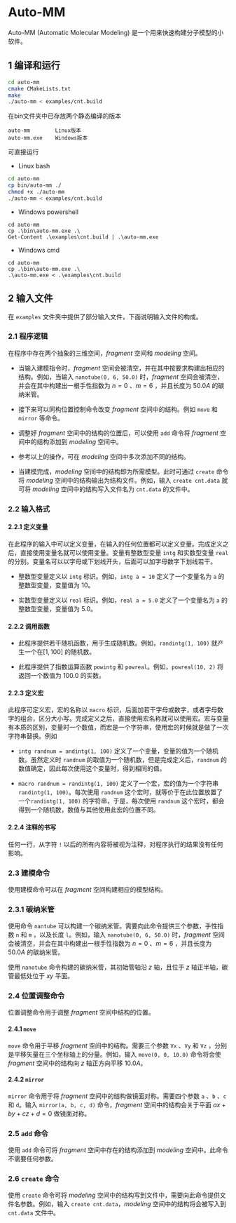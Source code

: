 # Auto-MM

Auto-MM (Automatic Molecular Modeling) 是一个用来快速构建分子模型的小软件。

## 1 编译和运行

```bash
cd auto-mm
cmake CMakeLists.txt
make
./auto-mm < examples/cnt.build
```

在bin文件夹中已存放两个静态编译的版本
```
auto-mm        Linux版本
auto-mm.exe    Windows版本
```

可直接运行

* Linux bash
```bash
cd auto-mm
cp bin/auto-mm ./
chmod +x ./auto-mm
./auto-mm < examples/cnt.build
```

* Windows powershell
```
cd auto-mm
cp .\bin\auto-mm.exe .\
Get-Content .\examples\cnt.build | .\auto-mm.exe
```

* Windows cmd
```
cd auto-mm
cp .\bin\auto-mm.exe .\
.\auto-mm.exe < .\examples\cnt.build
```

## 2 输入文件

在 `examples` 文件夹中提供了部分输入文件，下面说明输入文件的构成。

### 2.1 程序逻辑

在程序中存在两个抽象的三维空间，$fragment$ 空间和 $modeling$ 空间。


* 当输入建模指令时，$fragment$ 空间会被清空，并在其中按要求构建出相应的结构。例如，当输入 `nanotube(0, 6, 50.0)` 时，$fragment$ 空间会被清空，并会在其中构建出一根手性指数为 $n=0$ 、$m=6$ ，并且长度为 $50.0 A$ 的碳纳米管。

* 接下来可以同构位置控制命令改变 $fragment$ 空间中的结构。例如 `move` 和 `mirror` 等命令。

* 调整好 $fragment$ 空间中的结构的位置后，可以使用 `add` 命令将 $fragment$ 空间中的结构添加到 $modeling$ 空间中。

* 参考以上的操作，可在 $modeling$ 空间中多次添加不同的结构。

* 当建模完成，$modeling$ 空间中的结构即为所需模型。此时可通过 `create` 命令将 $modeling$ 空间中的结构输出为结构文件。例如，输入 `create cnt.data` 就可将 $modeling$ 空间中的结构写入文件名为 `cnt.data` 的文件中。


### 2.2 输入格式

#### 2.2.1 定义变量

在此程序的输入中可以定义变量，在输入的任何位置都可以定义变量。完成定义之后，直接使用变量名就可以使用变量。变量有整数型变量 `intg` 和实数型变量 `real` 的分别。变量名可以以字母或下划线开头，后面可以加字母数字下划线若干。

* 整数型变量定义以 `intg` 标识。例如，`intg a = 10` 定义了一个变量名为 `a` 的整数型变量，变量值为 $10$。

* 实数型变量定义以 `real` 标识。例如，`real a = 5.0` 定义了一个变量名为 `a` 的整数型变量，变量值为 $5.0$。

#### 2.2.2 调用函数

* 此程序提供若干随机函数，用于生成随机数。例如，`randintg(1, 100)` 就产生一个在$[1,100]$ 的随机数。

* 此程序提供了指数运算函数 `powintg` 和 `powreal`。例如，`powreal(10, 2)` 将返回一个数值为 $100.0$ 的实数。

#### 2.2.3 定义宏

此程序可定义宏，宏的名称以 `macro` 标识，后面加若干字母或数字，或者字母数字的组合，区分大小写。完成定义之后，直接使用宏名称就可以使用宏。宏与变量有本质的区别，变量时一个数值，而宏是一个字符串，使用宏的时候就是做了一次字符串替换。例如

* `intg randnum = andintg(1, 100)` 定义了一个变量，变量的值为一个随机数。虽然定义时 `randnum` 的取值为一个随机数，但是完成定义后，`randnum` 的数值确定，因此每次使用这个变量时，得到相同的值。

* `macro randnum = randintg(1, 100)` 定义了一个宏，宏的值为一个字符串 `randintg(1, 100)`。每次使用 `randnum` 这个宏时，就等价于在此位置放置了一个`randintg(1, 100)` 的字符串，于是，每次使用 `randnum` 这个宏时，都会得到一个随机数，数值与其他使用此宏的位置不同。

#### 2.2.4 注释的书写

任何一行，从字符 `!` 以后的所有内容将被视为注释，对程序执行的结果没有任何影响。


### 2.3 建模命令

使用建模命令可以在 $fragment$ 空间构建相应的模型结构。

### 2.3.1 碳纳米管

使用命令 `nantube` 可以构建一个碳纳米管。需要向此命令提供三个参数，手性指数 `n` 和 `m` ，以及长度 `l`。例如，输入 `nanotube(0, 6, 50.0)` 时，$fragment$ 空间会被清空，并会在其中构建出一根手性指数为 $n=0$ 、$m=6$ ，并且长度为 $50.0 A$ 的碳纳米管。

使用 `nanotube` 命令构建的碳纳米管，其初始管轴沿 $z$ 轴，且位于 $z$ 轴正半轴，碳管最低处位于 $xy$ 平面。


### 2.4 位置调整命令

位置调整命令用于调整 $fragment$ 空间中结构的位置。

#### 2.4.1 `move`

`move` 命令用于平移 $fragment$ 空间中的结构。需要三个参数 `Vx` 、`Vy` 和 `Vz` ，分别是平移矢量在三个坐标轴上的分量。例如，输入 `move(0, 0, 10.0)` 命令将会使 $fragment$ 空间中的结构向 $z$ 轴正方向平移 $10.0 A$。

#### 2.4.2 `mirror`

`mirror` 命令用于将 $fragment$ 空间中的结构做镜面对称。需要四个参数 `a` 、`b` 、`c` 和 `d`。输入 `mirror(a, b, c, d)` 命令，$fragment$ 空间中的结构会关于平面 $ax + by + cz + d = 0$ 做镜面对称。


### 2.5 `add` 命令

使用 `add` 命令可将 $fragment$ 空间中存在的结构添加到 $modeling$ 空间中。此命令不需要任何参数。


### 2.6 `create` 命令

使用 `create` 命令可将 $modeling$ 空间中的结构写到文件中，需要向此命令提供文件名参数。例如，输入 `create cnt.data`，$modeling$ 空间中的结构将会被写入到 `cnt.data` 文件中。

